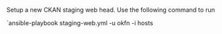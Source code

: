Setup a new CKAN staging web head. Use the following command to run

`ansible-playbook staging-web.yml -u okfn -i hosts

